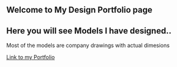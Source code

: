 ## Welcome to My Design Portfolio page

## Here you will see Models I have designed..

Most of the models are company drawings with actual dimesions

[Link to my Portfolio](https://drive.google.com/drive/u/0/folders/1_Qh9xaquJs1o9p67UIHwORgBV8yIZlcg)
